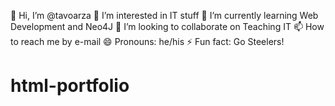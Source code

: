 👋 Hi, I’m @tavoarza
👀 I’m interested in IT stuff
🌱 I’m currently learning Web Development and Neo4J
💞️ I’m looking to collaborate on Teaching IT
📫 How to reach me by e-mail
😄 Pronouns: he/his
⚡ Fun fact: Go Steelers!
# html-portfolio

